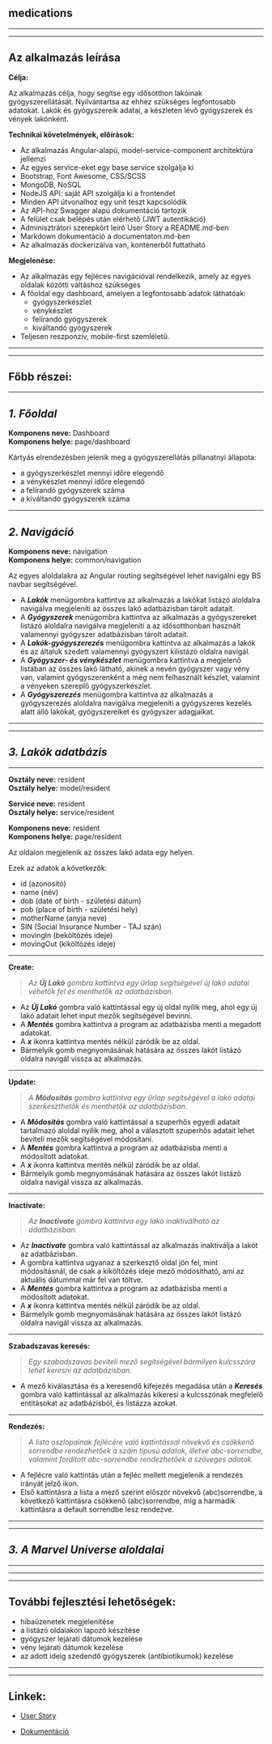 ## **medications**
---
---

## Az alkalmazás leírása

**Célja:**

Az alkalmazás célja, hogy segítse egy idősotthon lakóinak gyógyszerellátását.
Nyilvántartsa az ehhez szükséges legfontosabb adatokat. Lakók és gyógyszereik adatai, a készleten lévő gyógyszerek és vények lakónként.

**Technikai követelmények, előírások:**
- Az alkalmazás Angular-alapú, model-service-component architektúra jellemzi
- Az egyes service-eket egy base service szolgálja ki
- Bootstrap, Font Awesome, CSS/SCSS
- MongoDB, NoSQL
- NodeJS API: saját API szolgálja ki a frontendet
- Minden API útvonalhoz egy unit teszt kapcsolódik
- Az API-hoz Swagger alapú dokumentáció tartozik
- A felület csak belépés után elérhető (JWT autentikáció) 
- Adminisztrátori szerepkört leíró User Story a README.md-ben
- Markdown dokumentáció a documentaton.md-ben
- Az alkalmazás dockerizálva van, konténerből futtatható 

**Megjelenése:**

- Az alkalmazás egy fejléces navigációval rendelkezik, amely az egyes oldalak közötti váltáshoz szükséges
- A főoldal egy dashboard, amelyen a legfontosabb adatok láthatóak: 
  - gyógyszerkészlet
  - vénykészlet
  - felírandó gyógyszerek
  - kiváltandó gyógyszerek
- Teljesen reszponzív, mobile-first szemléletű.

---
---

## **Főbb részei:**

---

## _**1. Főoldal**_

**Komponens neve:** Dashboard  
**Komponens helye:** page/dashboard

Kártyás elrendezésben jelenik meg a gyógyszerellátás pillanatnyi állapota:
- a gyógyszerkészlet mennyi időre elegendő
- a vénykészlet mennyi időre elegendő
- a felírandó gyógyszerek száma
- a kiváltandó gyógyszerek száma

---

## _**2. Navigáció**_

**Komponens neve:** navigation  
**Komponens helye:** common/navigation

Az egyes aloldalakra az Angular routing segítségével lehet navigálni egy BS navbar segítségével.

- A ***Lakók*** menügombra kattintva az alkalmazás a lakókat listázó aloldalra navigálva megjeleníti az összes lakó adatbázisban tárolt adatait.
- A ***Gyógyszerek*** menügombra kattintva az alkalmazás a gyógyszereket listázó aloldalra navigálva megjeleníti a az idősotthonban használt valamennyi gyógyszer adatbázisban tárolt adatait.
- A ***Lakók-gyógyszerezés*** menügombra kattintva az alkalmazás a lakók és az általuk szedett valamennyi gyógyszert kilistázó oldalra navigál.
- A ***Gyógyszer- és vénykészlet*** menügombra kattintva a megjelenő listában az összes lakó látható, akinek a nevén gyógyszer vagy vény van, valamint gyógyszerenként a még nem felhasznált készlet, valamint a vényeken szereplő gyógyszerkészlet.
- A ***Gyógyszerezés*** menügombra kattintva az alkalmazás a gyógyszerezés aloldalra navigálva megjeleníti a gyógyszeres kezelés alatt álló lakókat, gyógyszereiket és gyógyszer adagjaikat.

---
---
## _**3. Lakók adatbázis**_
---

**Osztály neve:** resident   
**Osztály helye:** model/resident

**Service neve:** resident  
**Osztály helye:** service/resident

**Komponens neve:** resident  
**Komponens helye:** page/resident

Az oldalon megjelenik az összes lakó adata egy helyen.  

Ezek az adatok a következők:
- id (azonosító)
- name (név)
- dob (date of birth - születési dátum)
- pob (place of birth - születési hely)
- motherName (anyja neve)
- SIN (Social Insurance Number - TAJ szán)
- movingIn (beköltözés ideje)
- movingOut (kiköltözés ideje)

---

**Create:**

> _Az ***Új Lakó*** gombra kattintva egy űrlap segítségével új lakó adatai vehetők fel és menthetők az adatbázisban._

- Az ***Új Lakó*** gombra való kattintással egy új oldal nyílik meg, ahol egy új lakó adatait lehet input mezők segítségével bevinni.
- A ***Mentés*** gombra kattintva a program az adatbázisba menti a megadott adatokat.
- A ***x*** ikonra kattintva mentés nélkül záródik be az oldal.
- Bármelyik gomb megnyomásának hatására az összes lakót listázó oldalra navigál vissza az alkalmazás.

---

**Update:**

> _A ***Módosítás*** gombra kattintva egy űrlap segítségével a lakó adatai szerkeszthetők és menthetők az adatbázisban._

- A ***Módosítás*** gombra való kattintással a szuperhős egyedi adatait tartalmazó aloldal nyílik meg, ahol a választott szuperhős adatait lehet beviteli mezők segítségével módosítani.
- A ***Mentés*** gombra kattintva a program az adatbázisba menti a módosított adatokat.
- A ***x*** ikonra kattintva mentés nélkül záródik be az oldal.
- Bármelyik gomb megnyomásának hatására az összes lakót listázó oldalra navigál vissza az alkalmazás.

---

**Inactivate:**

> _Az ***Inactivate*** gombra kattintva egy lakó inaktiválható az adatbázisban._

- Az ***Inactivate*** gombra való kattintással az alkalmazás inaktiválja a lakót az adatbázisban.
- A gombra kattintva ugyanaz a szerkesztő oldal jön fel, mint módosításnál, de csak a kiköltözés ideje mező módosítható, ami az aktuális dátummal már fel van töltve. 
- A ***Mentés*** gombra kattintva a program az adatbázisba menti a módosított adatokat.
- A ***x*** ikonra kattintva mentés nélkül záródik be az oldal.
- Bármelyik gomb megnyomásának hatására az összes lakót listázó oldalra navigál vissza az alkalmazás.

---

**Szabadszavas keresés:**

> _Egy szabadszavas beviteli mező segítségével bármilyen kulcsszóra lehet keresni az adatbázisban._

- A mező kiválasztása és a keresendő kifejezés megadása után a ***Keresés*** gombra való kattintással az alkalmazás kikeresi a kulcsszónak megfelelő entitásokat az adatbázisból, és listázza azokat.

---

**Rendezés:**

> _A lista oszlopainak fejlécére való kattintással növekvő és csökkenő sorrendbe rendezhetőek a szám típusú adatok, illetve abc-sorrendbe, valamint fordított abc-sorrendbe rendezhetőek a szöveges adatok._

- A fejlécre való kattintás után a fejléc mellett megjelenik a rendezés irányát jelző ikon.
- Első kattintásra a lista a mező szerint először növekvő (abc)sorrendbe, a következő kattintásra csökkenő (abc)sorrendbe, míg a harmadik kattintásra a default sorrendbe lesz rendezve.

---
---
## _**3. A Marvel Universe aloldalai**_
---



---
---

## **További fejlesztési lehetőségek:**  
- hibaüzenetek megjelenítése
- a listázó oldalakon lapozó készítése
- gyógyszer lejárati dátumok kezelése
- vény lejárati dátumok kezelése
- az adott ideig szedendő gyógyszerek (antibiotikumok) kezelése

---
---

## **Linkek:**  

- [User Story](https://github.com/kkovacsics/medications/blob/main/README.md)

- [Dokumentáció](https://github.com/kkovacsics/medications/blob/main/DOCUMENTATION.md)

